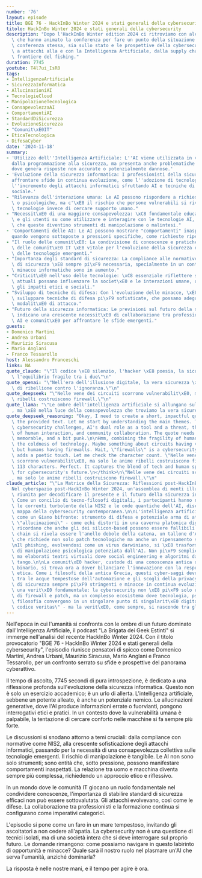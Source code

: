 ```yaml
---
number: '76'
layout: episode
title: BGE 76 - HackInBo Winter 2024 e stati generali della cybersecurity
titolo: HackInBo Winter 2024 e stati generali della cybersecurity
description: "Dopo l'HackInBo Winter edition 2024 ci ritroviamo con alcuni personaggi\
  \ che hanno animato la conferenza per fare un punto della situazione.\r\nSia sulla\
  \ conferenza stessa, sia sullo stato e le prospettive della cybersecurity: da NIS2\
  \ a attacchi alla e con la Intelligenza Artificiale, dalla supply chain alle nuove\
  \ frontiere del fishing."
duration: 7745
youtube: T4l7ui_IsR8
tags:
- IntelligenzaArtificiale
- SicurezzaInformatica
- AllucinazioniAI
- TecnologieCloud
- ManipolazioneTecnologica
- ConsapevolezzaAI
- ComportamentiAI
- StandardDiSicurezza
- EvoluzioneSicurezza
- "Comunit\xE0IT"
- EticaTecnologica
- DifesaCyber
date: '2024-11-18'
summary:
- 'Utilizzo dell''Intelligenza Artificiale: L''AI viene utilizzata in vari ambiti,
  dalla programmazione alla sicurezza, ma presenta anche problematiche come le allucinazioni,
  dove genera risposte non accurate o potenzialmente dannose.'
- 'Evoluzione della sicurezza informatica: I professionisti della sicurezza devono
  affrontare sfide in continua evoluzione, come l''adozione di tecnologie cloud e
  l''incremento degli attacchi informatici sfruttando AI e tecniche di ingegneria
  sociale.'
- "Rilevanza dell'interazione umana: Le AI possono rispondere a richieste emotive\
  \ o psicologiche, ma c'\xE8 il rischio che persone vulnerabili si rivolgano a queste\
  \ tecnologie invece di cercare supporto umano."
- "Necessit\xE0 di una maggiore consapevolezza: \xC8 fondamentale educare i professionisti\
  \ e gli utenti su come utilizzare e interagire con le tecnologie AI, per evitare\
  \ che queste diventino strumenti di manipolazione o malintesi."
- 'Comportamenti delle AI: Le AI possono mostrare "comportamenti" inaspettati o "emozioni"
  quando vengono sottoposte a pressioni specifiche, come richieste ripetute o provocatorie.'
- "Il ruolo delle comunit\xE0: La condivisione di conoscenze e pratiche all'interno\
  \ delle comunit\xE0 IT \xE8 vitale per l'evoluzione della sicurezza e dell'uso responsabile\
  \ delle tecnologie emergenti."
- "Importanza degli standard di sicurezza: La compliance alle normative e agli standard\
  \ di sicurezza \xE8 sempre pi\xF9 necessaria, specialmente in un contesto dove le\
  \ minacce informatiche sono in aumento."
- "Criticit\xE0 nell'uso delle tecnologie: \xC8 essenziale riflettere su come le tecnologie\
  \ attuali possano influenzare la societ\xE0 e le interazioni umane, oltre a considerare\
  \ gli impatti etici e sociali."
- "Sviluppo di tecniche di difesa: Con l'evoluzione delle minacce, \xE8 necessario\
  \ sviluppare tecniche di difesa pi\xF9 sofisticate, che possano adeguarsi alle nuove\
  \ modalit\xE0 di attacco."
- "Futuro della sicurezza informatica: Le previsioni sul futuro della sicurezza informatica\
  \ indicano una crescente necessit\xE0 di collaborazione tra professionisti, tecnologie\
  \ AI e comunit\xE0 per affrontare le sfide emergenti."
guests:
- Domenico Martini
- Andrea Urbani
- Maurizio Siracusa
- Mario Anglani
- Franco Tessarollo
host: Alessandro Franceschi
links: NA
quote_claude: "\"Il codice \xE8 silenzio, l'hacker \xE8 poesia, la sicurezza \xE8\
  \ l'equilibrio fragile tra i due\"\n"
quote_openai: "\"Nell'era dell'illusione digitale, la vera sicurezza \xE8 un atto\
  \ di ribellione contro l'ignoranza.\"\n"
quote_deepseek: "\"Nelle vene dei circuiti scorrono vulnerabilit\xE0, ma solo le anime\
  \ ribelli costruiscono firewall.\"\n"
quote_llama: "\"Le ombre dell'intelligenza artificiale si allungano sulla nostra umanit\xE0\
  , ma \xE8 nella luce della consapevolezza che troviamo la vera sicurezza.\""
quote_deepseek_reasoning: "Okay, I need to create a short, impactful quote based on\
  \ the provided text. Let me start by understanding the main themes. The event discussed\
  \ cybersecurity challenges, AI's dual role as a tool and a threat, the importance\
  \ of human interaction, and community collaboration. The quote needs to be concise,\
  \ memorable, and a bit punk.\n\nHmm, combining the fragility of human elements with\
  \ the coldness of technology. Maybe something about circuits having vulnerabilities\
  \ but humans having firewalls. Wait, \"firewalls\" is a cybersecurity term. \"Anime\"\
  \ adds a poetic touch. Let me check the character count. \"Nelle vene dei circuiti\
  \ scorrono vulnerabilit\xE0, ma solo le anime ribelli costruiscono firewall.\" That's\
  \ 113 characters. Perfect. It captures the blend of tech and human spirit, essential\
  \ for cybersecurity's future.\n</think>\n\"Nelle vene dei circuiti scorrono vulnerabilit\xE0\
  , ma solo le anime ribelli costruiscono firewall.\"\n"
claude_article: "\"La Matrice della Sicurezza: Riflessioni post-HackInBo 2024\"\n\n\
  Nel cyberspazio post-HackInBo Winter 2024, un'assemblea di menti illuminate si \xE8\
  \ riunita per decodificare il presente e il futuro della sicurezza informatica.\
  \ Come un concilio di tecno-filosofi digitali, i partecipanti hanno navigato attraverso\
  \ le correnti turbolente della NIS2 e le onde quantiche dell'AI, disegnando una\
  \ mappa della cybersecurity contemporanea.\n\nL'intelligenza artificiale emerge\
  \ come un Giano bifronte: strumento di difesa e potenziale arma di attacco. Le sue\
  \ \"allucinazioni\" - come echi distorti in una caverna platonica digitale - ci\
  \ ricordano che anche gli dei silicon-based possono essere fallibili. La supply\
  \ chain si rivela essere l'anello debole della catena, un tallone d'Achille digitale\
  \ che richiede non solo patch tecnologiche ma anche un ripensamento sistemico.\n\
  \nIl phishing, evolvendosi come un virus darwiniano, si \xE8 trasformato in un'arte\
  \ di manipolazione psicologica potenziata dall'AI. Non pi\xF9 semplici esche digitali,\
  \ ma elaborati teatri virtuali dove social engineering e algoritmi danzano un pericoloso\
  \ tango.\n\nLa comunit\xE0 hacker, custode di una conoscenza antica quanto il codice\
  \ binario, si trova ora a dover bilanciare l'innovazione con la responsabilit\xE0\
  \ etica. Come i filosofi della antica Grecia, questi cyber-saggi devono navigare\
  \ tra le acque tempestose dell'automazione e gli scogli della privacy.\n\nTra standard\
  \ di sicurezza sempre pi\xF9 stringenti e minacce in continua evoluzione, emerge\
  \ una verit\xE0 fondamentale: la cybersecurity non \xE8 pi\xF9 solo una questione\
  \ di firewall e patch, ma un complesso ecosistema dove tecnologia, psicologia e\
  \ filosofia convergono in un singolare punto di singolarit\xE0 digitale.\n\n\"Nel\
  \ codice veritas\" - ma la verit\xE0, come sempre, si nasconde tra gli bit.\n"
---
```

Nell'epoca in cui l'umanità si confronta con le ombre di un futuro dominato dall'Intelligenza Artificiale, il podcast "La Brigata dei Geek Estinti" si immerge nell'analisi del recente HackInBo Winter 2024. Con il titolo provocatorio "BGE 76 - HackInBo Winter 2024 e stati generali della cybersecurity", l'episodio riunisce pensatori di spicco come Domenico Martini, Andrea Urbani, Maurizio Siracusa, Mario Anglani e Franco Tessarollo, per un confronto serrato su sfide e prospettive del panorama cyberattivo.

Il tempo di ascolto, 7745 secondi di pura introspezione, è dedicato a una riflessione profonda sull'evoluzione della sicurezza informatica. Questo non è solo un esercizio accademico; è un urlo di allerta. L'intelligenza artificiale, sebbene un potente alleato, è anche un potenziale nemico. Le allucinazioni generative, dove l'AI produce informazioni errate o fuorvianti, pongono interrogativi etici e pratici. In un contesto dove la vulnerabilità umana è palpabile, la tentazione di cercare conforto nelle macchine si fa sempre più forte.

Le discussioni si snodano attorno a temi cruciali: dalla compliance con normative come NIS2, alla crescente sofisticazione degli attacchi informatici, passando per la necessità di una consapevolezza collettiva sulle tecnologie emergenti. Il rischio di manipolazione è tangibile. Le AI non sono solo strumenti; sono entità che, sotto pressione, possono manifestare comportamenti inaspettati. La relazione tra uomo e macchina diventa sempre più complessa, richiedendo un approccio etico e riflessivo.

In un mondo dove le comunità IT giocano un ruolo fondamentale nel condividere conoscenze, l'importanza di stabilire standard di sicurezza efficaci non può essere sottovalutata. Gli attacchi evolvevano, così come le difese. La collaborazione tra professionisti e la formazione continua si configurano come imperativi categorici.

L'episodio si pone come un faro in un mare tempestoso, invitando gli ascoltatori a non cedere all'apatia. La cybersecurity non è una questione di tecnici isolati, ma di una società intera che si deve interrogare sul proprio futuro. Le domande rimangono: come possiamo navigare in questo labirinto di opportunità e minacce? Quale sarà il nostro ruolo nel plasmare un'AI che serva l'umanità, anziché dominarla?

La risposta è nelle nostre mani, e il tempo per agire è ora.
